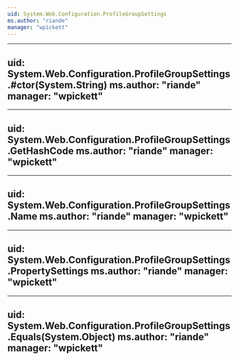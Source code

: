 ```yaml
---
uid: System.Web.Configuration.ProfileGroupSettings
ms.author: "riande"
manager: "wpickett"
---
```


---
uid: System.Web.Configuration.ProfileGroupSettings.#ctor(System.String)
ms.author: "riande"
manager: "wpickett"
---

---
uid: System.Web.Configuration.ProfileGroupSettings.GetHashCode
ms.author: "riande"
manager: "wpickett"
---

---
uid: System.Web.Configuration.ProfileGroupSettings.Name
ms.author: "riande"
manager: "wpickett"
---

---
uid: System.Web.Configuration.ProfileGroupSettings.PropertySettings
ms.author: "riande"
manager: "wpickett"
---

---
uid: System.Web.Configuration.ProfileGroupSettings.Equals(System.Object)
ms.author: "riande"
manager: "wpickett"
---
